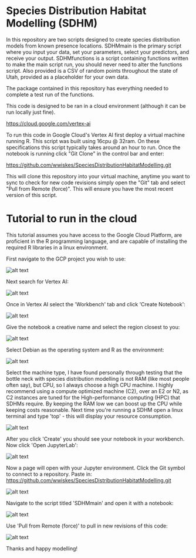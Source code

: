 # Species Distribution Habitat Modelling (SDHM)
 
In this repository are two scripts designed to create species distribution models from known presence locations. SDHMmain is the primary script where you input your data, set your parameters, select your predictors, and receive your output. SDHMfunctions is a script containing functions written to make the main script run, you should never need to alter the functions script. Also provided is a CSV of random points throughout the state of Utah, provided as a placeholder for your own data.

The package contained in this repository has everything needed to complete a test run of the functions.

This code is designed to be ran in a cloud environment (although it can be run locally just fine).

https://cloud.google.com/vertex-ai

To run this code in Google Cloud's Vertex AI first deploy a virtual machine running R. This script was built using 16cpu @ 32ram. On these specifications this script typically takes around an hour to run.
Once the notebook is running click "Git Clone" in the control bar and enter: 

https://github.com/wwiskes/SpeciesDistributionHabitatModelling.git

This will clone this repository into your virtual machine, anytime you want to sync to check for new code revisions simply open the "Git" tab and select "Pull from Remote (force)". This will ensure you have the most recent version of this script.


# Tutorial to run in the cloud

This tutorial assumes you have access to the Google Cloud Platform, are proficient in the R programming language, and are capable of installing the required R libraries in a linux environment.

First navigate to the GCP project you wish to use:

![alt text](https://wwiskes.github.io/datadump/SDHMtut/Capture.PNG)

Next search for Vertex AI:

![alt text](https://wwiskes.github.io/datadump/SDHMtut/Capture2.PNG)

Once in Vertex AI select the 'Workbench' tab and click 'Create Notebook':

![alt text](https://wwiskes.github.io/datadump/SDHMtut/Capture3.PNG)

Give the notebook a creative name and select the region closest to you:

![alt text](https://wwiskes.github.io/datadump/SDHMtut/Capture4.PNG)

Select Debian as the operating system and R as the environment:

![alt text](https://wwiskes.github.io/datadump/SDHMtut/Capture5.PNG)

Select the machine type, I have found personally through testing that the bottle neck with species distribution modelling is not RAM (like most people often say), but CPU, so I always choose a high CPU machine. I highly recommend using a compute optimized machine (C2), over an E2 or N2, as C2 instances are tuned for the High-performance computing (HPC) that SDHMs require. By keeping the RAM low we can boost up the CPU while keeping costs reasonable. Next time you're running a SDHM open a linux terminal and type 'top' - this will display your resource consumption. 

![alt text](https://wwiskes.github.io/datadump/SDHMtut/Capture6.PNG)

After you click 'Create' you should see your notebook in your workbench. Now click 'Open JupyterLab':

![alt text](https://wwiskes.github.io/datadump/SDHMtut/Capture7.PNG)

Now a page will open with your Jupyter environment. Click the Git symbol to connect to a repository. Paste in: https://github.com/wwiskes/SpeciesDistributionHabitatModelling.git

![alt text](https://wwiskes.github.io/datadump/SDHMtut/Capture8.PNG)

Navigate to the script titled 'SDHMmain' and open it with a notebook:

![alt text](https://wwiskes.github.io/datadump/SDHMtut/Capture9.PNG)

Use 'Pull from Remote (force)' to pull in new revisions of this code:

![alt text](https://wwiskes.github.io/datadump/SDHMtut/Capture10.PNG)


Thanks and happy modelling!
